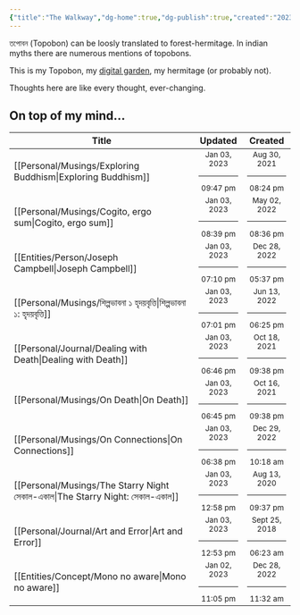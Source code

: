 ```yaml
---
{"title":"The Walkway","dg-home":true,"dg-publish":true,"created":"2023-01-02T21:30:15+06:00","updated":"2023-01-04T11:50:26+06:00","metatags":{"description":"Utsob's Digital Garden","og:description":"Utsob's Digital Garden"},"permalink":"/the-walkway/","tags":"gardenEntry","dgPassFrontmatter":true}
---
```


তপোবন (Topobon) can be loosly translated to forest-hermitage. In indian myths there are numerous mentions of topobons.

This is my Topobon, my [digital garden](https://cagrimmett.com/notes/2020/11/08/what-are-digital-gardens/), my hermitage (or probably not).

Thoughts here are like every thought, ever-changing.

## On top of my mind…
| Title                                                                             | Updated                                                   | Created                                                    |
| --------------------------------------------------------------------------------- | --------------------------------------------------------- | ---------------------------------------------------------- |
| [[Personal/Musings/Exploring Buddhism\|Exploring Buddhism]]                    | <center><small>Jan 03, 2023<hr/>09:47 pm</small></center> | <center><small>Aug 30, 2021<hr/>08:24 pm</small></center>  |
| [[Personal/Musings/Cogito, ergo sum\|Cogito, ergo sum]]                        | <center><small>Jan 03, 2023<hr/>08:39 pm</small></center> | <center><small>May 02, 2022<hr/>08:36 pm</small></center>  |
| [[Entities/Person/Joseph Campbell\|Joseph Campbell]]                           | <center><small>Jan 03, 2023<hr/>07:10 pm</small></center> | <center><small>Dec 28, 2022<hr/>05:37 pm</small></center>  |
| [[Personal/Musings/শিল্পভাবনা ১ হৃদয়বৃত্তি\|শিল্পভাবনা ১: হৃদয়বৃত্তি]]        | <center><small>Jan 03, 2023<hr/>07:01 pm</small></center> | <center><small>Jun 13, 2022<hr/>06:25 pm</small></center>  |
| [[Personal/Journal/Dealing with Death\|Dealing with Death]]                    | <center><small>Jan 03, 2023<hr/>06:46 pm</small></center> | <center><small>Oct 18, 2021<hr/>09:38 pm</small></center>  |
| [[Personal/Musings/On Death\|On Death]]                                        | <center><small>Jan 03, 2023<hr/>06:45 pm</small></center> | <center><small>Oct 16, 2021<hr/>09:38 pm</small></center>  |
| [[Personal/Musings/On Connections\|On Connections]]                            | <center><small>Jan 03, 2023<hr/>06:38 pm</small></center> | <center><small>Dec 29, 2022<hr/>10:18 am</small></center>  |
| [[Personal/Musings/The Starry Night সেকাল-একাল\|The Starry Night: সেকাল-একাল]] | <center><small>Jan 03, 2023<hr/>12:58 pm</small></center> | <center><small>Aug 13, 2020<hr/>09:37 pm</small></center>  |
| [[Personal/Journal/Art and Error\|Art and Error]]                              | <center><small>Jan 03, 2023<hr/>12:53 pm</small></center> | <center><small>Sept 25, 2018<hr/>06:23 am</small></center> |
| [[Entities/Concept/Mono no aware\|Mono no aware]]                              | <center><small>Jan 02, 2023<hr/>11:05 pm</small></center> | <center><small>Dec 28, 2022<hr/>11:32 am</small></center>  |
